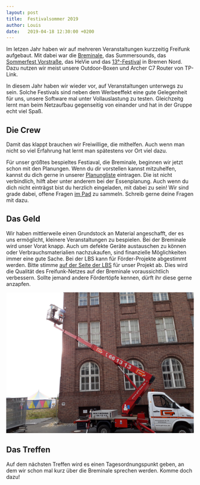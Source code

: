 ```yaml
---
layout: post
title:  Festivalsommer 2019
author: Louis
date:   2019-04-18 12:30:00 +0200
---
```

Im letzen Jahr haben wir auf mehreren Veranstaltungen kurzzeitig Freifunk aufgebaut.
Mit dabei war die [Breminale](/blog/2018/12/09/rueckblick-auf-die-breminale-2018.html), das Summersounds, das [Sommerfest Vorstraße](/blog/2018/06/17/sommerfest-vorstraße.html), das HeVie und das [13°-Festival](/blog/2018/11/06/13grad.html) in Bremen Nord. 
Dazu nutzen wir meist unsere Outdoor-Boxen und Archer C7 Router von TP-Link.

In diesem Jahr haben wir wieder vor, auf Veranstaltungen unterwegs zu sein.
Solche Festivals sind neben dem Werbeeffekt eine gute Gelegenheit für uns, unsere Software mal unter Vollauslastung zu testen.
Gleichzeitg lernt man beim Netzaufbau gegenseitig von einander und hat in der Gruppe echt viel Spaß.

## Die Crew
Damit das klappt brauchen wir Freiwillige, die mithelfen.
Auch wenn man nicht so viel Erfahrung hat lernt man spätestens vor Ort viel dazu.

Für unser größtes bespieltes Festiaval, die Breminale, beginnen wir jetzt schon mit den Planungen.
Wenn du dir vorstellen kannst mitzuhelfen, kannst du dich gerne in unserer [Planungliste](https://dudle.hackerspace-bremen.de/FFHB_Breminale_2019/) eintragen.
Die ist nicht verbindlich, hilft aber unter anderem bei der Essenplanung.
Auch wenn du dich nicht einträgst bist du herzlich eingeladen, mit dabei zu sein!
Wir sind grade dabei, offene Fragen [im Pad](https://hackmd.io/HPeyrnwxQD2Ny9fUaZoiKQ?view) zu sammeln. Schreib gerne deine Fragen mit dazu.

## Das Geld
Wir haben mittlerweile einen Grundstock an Material angeschafft, der es uns ermöglicht, kleinere Veranstaltungen zu bespielen.
Bei der Breminale wird unser Vorat knapp.
Auch um defekte Geräte austauschen zu können oder Verbrauchsmaterialien nachzukaufen, sind finanzielle Möglichkeiten immer eine gute Sache.
Bei der LBS kann für Förder-Projekte abgestimmt werden. Bitte stimme [auf der Seite der LBS](https://lbs-vorausdenker.de/contributors/geraetebeschaffung-fuer-freies-wlan-an-besonderen-punkten-und-fuer-festivals-projekt-breminale-2019/?item=1353) für unser Projekt ab.
Dies wird die Qualität des Freifunk-Netzes auf der Breminale voraussichtlich verbessern.
Sollte jemand andere Fördertöpfe kennen, dürft ihr diese gerne anzapfen.

<a href="/blog/files/2018-11-07/blogpost13grad_2.jpg"><img src="/blog/files/2018-11-07/blogpost13grad_2.jpg" alt="Montage mit einer Hebebühne" style="max-height:400px"></a>

## Das Treffen
Auf dem nächsten Treffen wird es einen Tagesordnungspunkt geben, an dem wir schon mal kurz über die Breminale sprechen werden. Komme doch dazu!
